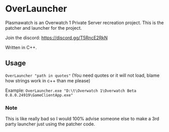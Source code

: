 # OverLauncher
Plasmawatch is an Overwatch 1 Private Server recreation project. This is the patcher and launcher for the project.

Join the discord: https://discord.gg/T5RncE2RkN

Written in C++.

## Usage
`OverLauncher "path in quotes"`
(You need quotes or it will not load, blame how strings work in c++ than me please)

Example: `OverLauncher.exe "D:\t\Overwatch 1\Overwatch Beta 0.8.0.24919\GameClientApp.exe"`

### Note
This is like really bad so I would 100% advise someone else to make a 3rd party launcher just using the patcher code.

